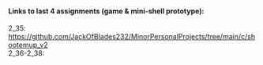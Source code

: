 #### Links to last 4 assignments (game & mini-shell prototype):

2_35: https://github.com/JackOfBlades232/MinorPersonalProjects/tree/main/c/shootemup_v2  
2_36-2_38:
